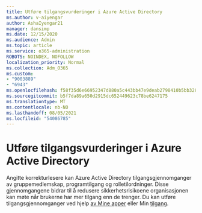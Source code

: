 ```yaml
---
title: Utføre tilgangsvurderinger i Azure Active Directory
ms.author: v-aiyengar
author: AshaIyengar21
manager: dansimp
ms.date: 12/15/2020
ms.audience: Admin
ms.topic: article
ms.service: o365-administration
ROBOTS: NOINDEX, NOFOLLOW
localization_priority: Normal
ms.collection: Adm_O365
ms.custom:
- "9003889"
- "6943"
ms.openlocfilehash: f58f35d6e66952347d880a5c443bb47e9deab2798410b5bb32895667572f1f58
ms.sourcegitcommit: b5f7da89a650d2915dc652449623c78be6247175
ms.translationtype: MT
ms.contentlocale: nb-NO
ms.lasthandoff: 08/05/2021
ms.locfileid: "54086785"
---
```

# <a name="perform-access-reviews-in-azure-active-directory"></a>Utføre tilgangsvurderinger i Azure Active Directory

Angitte korrekturlesere kan Azure Active Directory tilgangsgjennomganger av gruppemedlemskap, programtilgang og rolletilordninger. Disse gjennomgangene bidrar til å redusere sikkerhetsrisikoene organisasjonen kan møte når brukerne har mer tilgang enn de trenger. Du kan utføre tilgangsgjennomganger ved hjelp [av Mine apper](https://go.microsoft.com/fwlink/?linkid=2134605) eller Min [tilgang](https://go.microsoft.com/fwlink/?linkid=2134505).